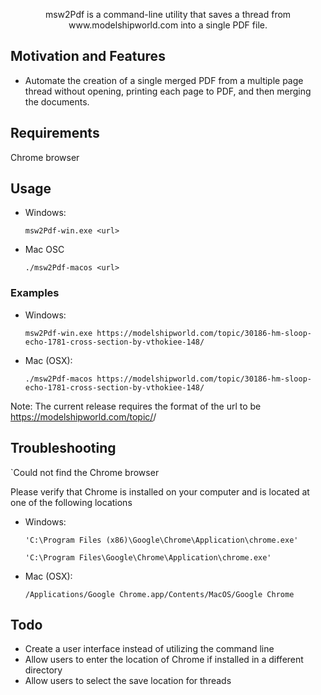 <p align="center">msw2Pdf is a command-line utility that saves a thread from www.modelshipworld.com into a single PDF file.</p>

## Motivation and Features

- Automate the creation of a single merged PDF from a multiple page thread without opening, printing each page to PDF, and then merging the documents.

## Requirements
Chrome browser

## Usage

- Windows:

  `msw2Pdf-win.exe <url>`

- Mac OSC

  `./msw2Pdf-macos <url>`

### Examples
- Windows:

	`msw2Pdf-win.exe https://modelshipworld.com/topic/30186-hm-sloop-echo-1781-cross-section-by-vthokiee-148/`

- Mac (OSX):

	`./msw2Pdf-macos https://modelshipworld.com/topic/30186-hm-sloop-echo-1781-cross-section-by-vthokiee-148/`

Note: The current release requires the format of the url to be https://modelshipworld.com/topic/<topic>/ 

## Troubleshooting

`Could not find the Chrome browser

Please verify that Chrome is installed on your computer and is located at one of the following locations
- Windows:
	
	`'C:\Program Files (x86)\Google\Chrome\Application\chrome.exe'`
	
	`'C:\Program Files\Google\Chrome\Application\chrome.exe'`

- Mac (OSX):
	
	`/Applications/Google Chrome.app/Contents/MacOS/Google Chrome`	

## Todo
- Create a user interface instead of utilizing the command line
- Allow users to enter the location of Chrome if installed in a different directory
- Allow users to select the save location for threads

